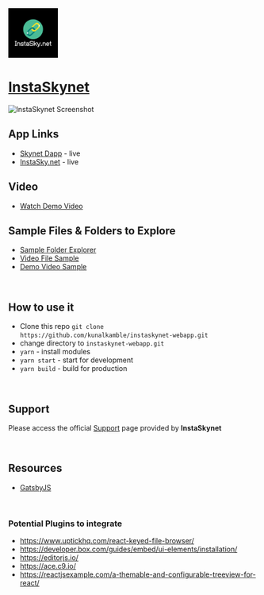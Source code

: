 <img src="./InstaSkynet.png" width="100" height="100">

# [InstaSkynet](https://instasky.net/)

![InstaSkynet Screenshot](/readme-bg.png)

## App Links
- [Skynet Dapp](https://siasky.net/KACOp4vQTPPnl7oAwYdytrrnNHFAA3gC0Fw99-JyYsPdbg/index.html) - live
- [InstaSky.net](https://instasky.net) - live

## Video
- [Watch Demo Video](https://siasky.net/KACOp4vQTPPnl7oAwYdytrrnNHFAA3gC0Fw99-JyYsPdbg/index.html?skylink=AACFt-BmqonTdh_ClbHhIzXehfPfq9bIvPXqmPd_13XqHA)

## Sample Files & Folders to Explore
- [Sample Folder Explorer](https://siasky.net/KACOp4vQTPPnl7oAwYdytrrnNHFAA3gC0Fw99-JyYsPdbg/index.html?skylink=CADj1-OWzgAraoBasQrqptNgIHxt7tTp2TkILqPzffRnFw)
- [Video File Sample](https://siasky.net/KACOp4vQTPPnl7oAwYdytrrnNHFAA3gC0Fw99-JyYsPdbg/index.html?skylink=AABXVLp1VOP9yqJlJQu2W1gYPv1G0lqhzCx9fmzXdPUHlA)
- [Demo Video Sample](https://siasky.net/KACOp4vQTPPnl7oAwYdytrrnNHFAA3gC0Fw99-JyYsPdbg/index.html?skylink=AACFt-BmqonTdh_ClbHhIzXehfPfq9bIvPXqmPd_13XqHA)
<br />

## How to use it
- Clone this repo `git clone https://github.com/kunalkamble/instaskynet-webapp.git`
- change directory to `instaskynet-webapp.git`
- `yarn` - install modules
- `yarn start` - start for development
- `yarn build` - build for production

<br />

## Support

Please access the official [Support](https://instasky.net/support) page provided by **InstaSkynet**

<br />

## Resources
 
 - [GatsbyJS](https://www.gatsbyjs.org/)

<br />

### Potential Plugins to integrate
 - https://www.uptickhq.com/react-keyed-file-browser/
 - https://developer.box.com/guides/embed/ui-elements/installation/
 - https://editorjs.io/
 - https://ace.c9.io/
 - https://reactjsexample.com/a-themable-and-configurable-treeview-for-react/